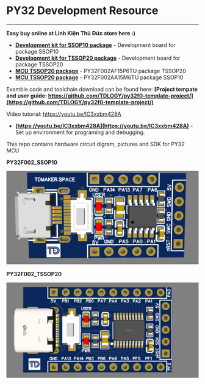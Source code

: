 # PY32 Development Resource
---
__Easy buy online at Linh Kiện Thủ Đức store here :)__

- __[Development kit for SSOP10 package](https://linhkienthuduc.com/kit-phat-trien-py32f002-tssop20-ho-tro-lap-trinh-arm-cortex-m0)__ - Development board for package SSOP10
- __[Development kit for TSSOP20 package](https://linhkienthuduc.com/kit-phat-trien-py32f002-ssop10-ho-tro-lap-trinh-arm-cortex-m0)__ - Development board for package TSSOP20
- __[MCU TSSOP20 package](https://linhkienthuduc.com/kit-phat-trien-py32f002-tssop20-ho-tro-lap-trinh-arm-cortex-m0)__ - PY32F002AF15P6TU package TSSOP20
- __[MCU TSSOP20 package](https://linhkienthuduc.com/py32f002aa15m6tu-essop-10-vi-dieu-khien-32bit-arm-cortex-m0-mcu)__ - PY32F002AA15M6TU package SSOP10


Examble code and toolchain download can be found here: __[Project tempate and user guide: https://github.com/TDLOGY/py32f0-template-project/](https://github.com/TDLOGY/py32f0-template-project/)__

Video tutorial: https://youtu.be/IC3xxbm428A
- __[https://youtu.be/IC3xxbm428A](https://youtu.be/IC3xxbm428A)__ - Set up environment for programing and debugging.

This repo contains hardware circuit digram, pictures and SDK for PY32 MCU

**PY32F002_SSOP10**

![PY32F002_SSOP10](PY32F002_SSOP10_DEV_KIT_PIC.png)

**PY32F002_TSSOP20**

![PY32F002_TSSOP20](PY32F002_TSSOP20_DEV_KIT_PIC.png)
